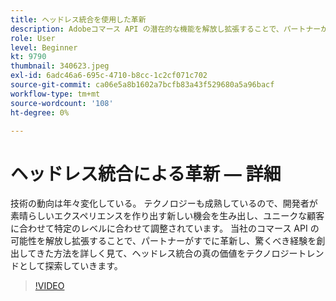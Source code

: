 ```yaml
---
title: ヘッドレス統合を使用した革新
description: Adobeコマース API の潜在的な機能を解放し拡張することで、パートナーがエクスペリエンスをどのように革新し、創出したかを詳しく見てみましょう。
role: User
level: Beginner
kt: 9790
thumbnail: 340623.jpeg
exl-id: 6adc46a6-695c-4710-b8cc-1c2cf071c702
source-git-commit: ca06e5a8b1602a7bcfb83a43f529680a5a96bacf
workflow-type: tm+mt
source-wordcount: '108'
ht-degree: 0%

---
```


# ヘッドレス統合による革新 — 詳細

技術の動向は年々変化している。 テクノロジーも成熟しているので、開発者が素晴らしいエクスペリエンスを作り出す新しい機会を生み出し、ユニークな顧客に合わせて特定のレベルに合わせて調整されています。 当社のコマース API の可能性を解放し拡張することで、パートナーがすでに革新し、驚くべき経験を創出してきた方法を詳しく見て、ヘッドレス統合の真の価値をテクノロジートレンドとして探索していきます。

>[!VIDEO](https://video.tv.adobe.com/v/340623/?quality=12&learn=on)
